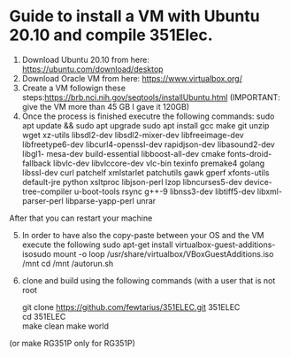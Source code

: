 <h1>Guide to install a VM with Ubuntu 20.10 and compile 351Elec.</h1>

1) Download Ubuntu 20.10 from here: https://ubuntu.com/download/desktop
2) Download Oracle VM from here: https://www.virtualbox.org/
3) Create a VM followign these steps:https://brb.nci.nih.gov/seqtools/installUbuntu.html (IMPORTANT: give the VM more than 45 GB I gave it 120GB)
4) Once the process is finished executre the following commands:
    sudo apt update && sudo apt upgrade
    sudo apt install gcc make git unzip wget xz-utils libsdl2-dev libsdl2-mixer-dev libfreeimage-dev libfreetype6-dev libcurl4-openssl-dev rapidjson-dev libasound2-dev libgl1- mesa-dev build-essential libboost-all-dev cmake fonts-droid-fallback libvlc-dev libvlccore-dev vlc-bin texinfo premake4 golang libssl-dev curl patchelf xmlstarlet patchutils gawk gperf xfonts-utils default-jre python xsltproc libjson-perl lzop libncurses5-dev device-tree-compiler u-boot-tools rsync g++-9 libnss3-dev libtiff5-dev libxml-parser-perl libparse-yapp-perl unrar

After that you can restart your machine

5) In order to have also the copy-paste between your OS and the VM execute the following
    sudo apt-get install virtualbox-guest-additions-isosudo 
    mount -o loop /usr/share/virtualbox/VBoxGuestAdditions.iso /mnt
    cd /mnt
    /autorun.sh

6) clone and build using the following commands (with a user that is not root

    git clone https://github.com/fewtarius/351ELEC.git 351ELEC  
    cd 351ELEC  
    make clean
    make world
    
 (or make RG351P only for RG351P)
